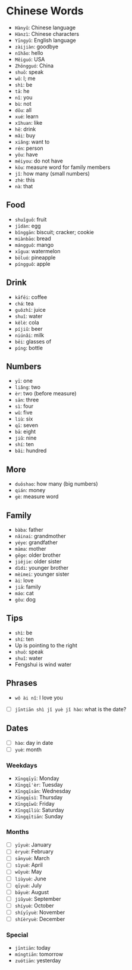 # Chinese Words

- `Hànyǔ`: Chinese language
- `Hànzì`: Chinese characters
- `Yīngyǔ`: English language
- `zàijiàn`: goodbye
- `nǐhǎo`: hello
- `Měiguó`: USA
- `Zhōngguó`: China
- `shuō`: speak
- `wǒ`: I; me
- `shì`: be
- `tā`: he
- `nǐ`: you
- `bù`: not
- `dōu`: all
- `xué`: learn
- `xǐhuan`: like
- `hē`: drink
- `mǎi`: buy
- `xiǎng`: want to
- `rén`: person
- `yǒu`: have
- `méiyou`: do not have
- `kǒu`: measure word for family members
- `jǐ`: how many (small numbers)
- `zhè`: this
- `nà`: that

## Food

- `shuǐguǒ`: fruit
- `jīdàn`: egg
- `bǐnggān`: biscuit; cracker; cookie
- `miànbāo`: bread
- `mángguǒ`: mango
- `xīgua`: watermelon
- `bōluó`: pineapple
- `píngguǒ`: apple

## Drink

- `kāfēi`: coffee
- `chá`: tea
- `guǒzhī`: juice
- `shuǐ`: water
- `kělè`: cola
- `píjiǔ`: beer
- `niúnǎi`: milk
- `bēi`: glasses of
- `píng`: bottle

## Numbers

- `yī`: one
- `liǎng`: two
- `èr`: two (before measure)
- `sān`: three
- `sì`: four
- `wǔ`: five
- `liù`: six
- `qī`: seven
- `bā`: eight
- `jiǔ`: nine
- `shí`: ten
- `bǎi`: hundred

## More

- `duōshao`: how many (big numbers)
- `qián`: money
- `gè`: measure word

## Family

- `bàba`: father
- `nǎinai`: grandmother
- `yéye`: grandfather
- `māma`: mother
- `gēge`: older brother
- `jiějie`: older sister
- `dìdi`: younger brother
- `mèimei`: younger sister
- `ài`: love
- `jiā`: family
- `máo`: cat
- `gǒu`: dog

## Tips

- `shì`: be
- `shí`: ten
- Up is pointing to the right
- `shuō`: speak
- `shuǐ`: water
- Fengshui is wind water

## Phrases

- `wǒ ài nǐ`: I love you
- [ ] `jīntiān shì jǐ yuè jǐ hào`: what is the date?

## Dates

- [ ] `hào`: day in date
- [ ] `yuè`: month

### Weekdays

- `Xīngqīyī`: Monday
- `Xīngqī'èr`: Tuesday
- `Xīngqīsān`: Wednesday
- `Xīngqīsì`: Thursday
- `Xīngqīwǔ`: Friday
- `Xīngqīliù`: Saturday
- `Xīngqītiān`: Sunday

### Months

- [ ] `yīyuè`: January
- [ ] `èryuè`: February
- [ ] `sānyuè`: March
- [ ] `sìyuè`: April
- [ ] `wǔyuè`: May
- [ ] `liùyuè`: June
- [ ] `qīyuè`: July
- [ ] `bāyuè`: August
- [ ] `jiǔyuè`: September
- [ ] `shíyuè`: October
- [ ] `shíyīyuè`: November
- [ ] `shíèryuè`: December

### Special

- `jīntiān`: today
- `míngtiān`: tomorrow
- `zuótiān`: yesterday
